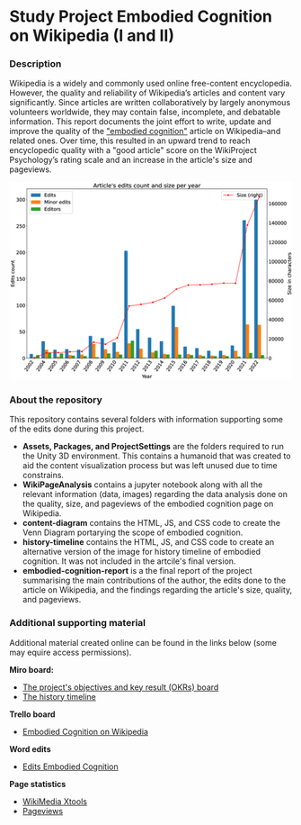 # Study Project Embodied Cognition on Wikipedia (I and II)
### Description
Wikipedia is a widely and commonly used online free-content encyclopedia.
However, the quality and reliability of Wikipedia’s articles and content vary
significantly. Since articles are written collaboratively by largely anonymous volunteers
worldwide, they may contain false, incomplete, and debatable information. This report
documents the joint effort to write, update and improve the quality of the ["embodied
cognition"](https://en.wikipedia.org/wiki/Embodied_cognition) article on Wikipedia–and related ones. Over time, this resulted in an upward
trend to reach encyclopedic quality with a "good article" score on the WikiProject
Psychology’s rating scale and an increase in the article's size and pageviews.

<img src="https://github.com/JohnMadrid/EC_env_images/blob/main/WikiPageAnalysis/Images/edits_count_and_size.eps">

### About the repository
This repository contains several folders with information supporting some of the edits done during this project.
- __Assets, Packages, and ProjectSettings__ are the folders required to run the Unity 3D environment. This contains a humanoid that was created to aid the content visualization process but was left unused due to time constrains.
- __WikiPageAnalysis__ contains a jupyter notebook along with all the relevant information (data, images) regarding the data analysis done on the quality, size, and pageviews of the embodied cognition page on Wikipedia.
- __content-diagram__ contains the HTML, JS, and CSS code to create the Venn Diagram portarying the scope of embodied cognition.
- __history-timeline__ contains the HTML, JS, and CSS code to create an alternative version of the image for history timeline of embodied cognition. It was not included in the artcile's final version.
- __embodied-cognition-report__ is a the final report of the project summarising the main contributions of the author, the edits done to the article on Wikipedia, and the findings regarding the article's size, quality, and pageviews.

### Additional supporting material
Additional material created online can be found in the links below (some may equire access permissions).

__Miro board:__
- [The project's objectives and key result (OKRs) board](https://miro.com/app/board/o9J_l-fqCMM=/) 
- [The history timeline](https://miro.com/app/board/o9J_l4LUXvc=/)

__Trello board__ 
- [Embodied Cognition on Wikipedia](https://trello.com/b/dbJszdoV/embodied-cognition-on-wikipedia)

__Word edits__
- [Edits Embodied Cognition](https://docs.google.com/document/d/10Ot9HqaQ9RARD5t-FqBey4mFwYB7QBkWt4vmsYjS_jA/edit#heading=h.7s331uh5dmo)

__Page statistics__
- [WikiMedia Xtools](https://xtools.wmflabs.org/articleinfo/en.wikipedia.org/Embodied_cognition)
- [Pageviews](https://pageviews.wmcloud.org/?project=en.wikipedia.org&platform=all-access&agent=user&redirects=0&start=2020-07&end=2022-06&pages=Embodied_cognition)

